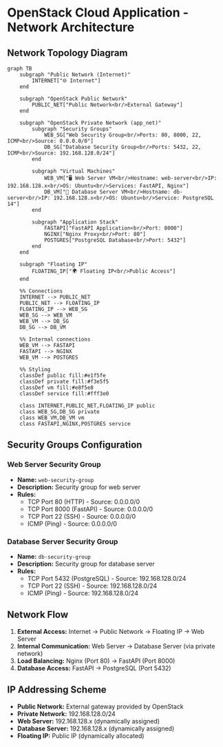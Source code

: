 # OpenStack Cloud Application - Network Architecture

## Network Topology Diagram

```mermaid
graph TB
    subgraph "Public Network (Internet)"
        INTERNET["🌐 Internet"]
    end
    
    subgraph "OpenStack Public Network"
        PUBLIC_NET["Public Network<br/>External Gateway"]
    end
    
    subgraph "OpenStack Private Network (app_net)"
        subgraph "Security Groups"
            WEB_SG["Web Security Group<br/>Ports: 80, 8000, 22, ICMP<br/>Source: 0.0.0.0/0"]
            DB_SG["Database Security Group<br/>Ports: 5432, 22, ICMP<br/>Source: 192.168.128.0/24"]
        end
        
        subgraph "Virtual Machines"
            WEB_VM["🖥️ Web Server VM<br/>Hostname: web-server<br/>IP: 192.168.128.x<br/>OS: Ubuntu<br/>Services: FastAPI, Nginx"]
            DB_VM["💾 Database Server VM<br/>Hostname: db-server<br/>IP: 192.168.128.x<br/>OS: Ubuntu<br/>Service: PostgreSQL 14"]
        end
        
        subgraph "Application Stack"
            FASTAPI["FastAPI Application<br/>Port: 8000"]
            NGINX["Nginx Proxy<br/>Port: 80"]
            POSTGRES["PostgreSQL Database<br/>Port: 5432"]
        end
    end
    
    subgraph "Floating IP"
        FLOATING_IP["🌍 Floating IP<br/>Public Access"]
    end
    
    %% Connections
    INTERNET --> PUBLIC_NET
    PUBLIC_NET --> FLOATING_IP
    FLOATING_IP --> WEB_SG
    WEB_SG --> WEB_VM
    WEB_VM --> DB_SG
    DB_SG --> DB_VM
    
    %% Internal connections
    WEB_VM --> FASTAPI
    FASTAPI --> NGINX
    WEB_VM --> POSTGRES
    
    %% Styling
    classDef public fill:#e1f5fe
    classDef private fill:#f3e5f5
    classDef vm fill:#e8f5e8
    classDef service fill:#fff3e0
    
    class INTERNET,PUBLIC_NET,FLOATING_IP public
    class WEB_SG,DB_SG private
    class WEB_VM,DB_VM vm
    class FASTAPI,NGINX,POSTGRES service
```

## Security Groups Configuration

### Web Server Security Group
- **Name:** `web-security-group`
- **Description:** Security group for web server
- **Rules:**
  - TCP Port 80 (HTTP) - Source: 0.0.0.0/0
  - TCP Port 8000 (FastAPI) - Source: 0.0.0.0/0
  - TCP Port 22 (SSH) - Source: 0.0.0.0/0
  - ICMP (Ping) - Source: 0.0.0.0/0

### Database Server Security Group
- **Name:** `db-security-group`
- **Description:** Security group for database server
- **Rules:**
  - TCP Port 5432 (PostgreSQL) - Source: 192.168.128.0/24
  - TCP Port 22 (SSH) - Source: 192.168.128.0/24
  - ICMP (Ping) - Source: 192.168.128.0/24

## Network Flow

1. **External Access:** Internet → Public Network → Floating IP → Web Server
2. **Internal Communication:** Web Server → Database Server (via private network)
3. **Load Balancing:** Nginx (Port 80) → FastAPI (Port 8000)
4. **Database Access:** FastAPI → PostgreSQL (Port 5432)

## IP Addressing Scheme

- **Public Network:** External gateway provided by OpenStack
- **Private Network:** 192.168.128.0/24
- **Web Server:** 192.168.128.x (dynamically assigned)
- **Database Server:** 192.168.128.x (dynamically assigned)
- **Floating IP:** Public IP (dynamically allocated) 
